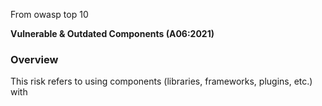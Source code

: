 From owasp top 10

 **Vulnerable & Outdated Components (A06:2021)**  

### **Overview**  
This risk refers to using components (libraries, frameworks, plugins, etc.) with